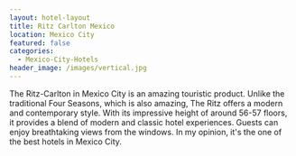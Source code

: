 ```yaml
---
layout: hotel-layout
title: Ritz Carlton Mexico
location: Mexico City
featured: false
categories:
  - Mexico-City-Hotels
header_image: /images/vertical.jpg
---
```

The Ritz-Carlton in Mexico City is an amazing touristic  product.
Unlike the traditional Four Seasons, which is also amazing,
The Ritz offers a modern and contemporary style. With its impressive height of around 56-57 floors, it provides a blend of modern and classic hotel experiences. Guests can enjoy breathtaking views from the windows. In my opinion, it's the one of the best hotels in Mexico City.